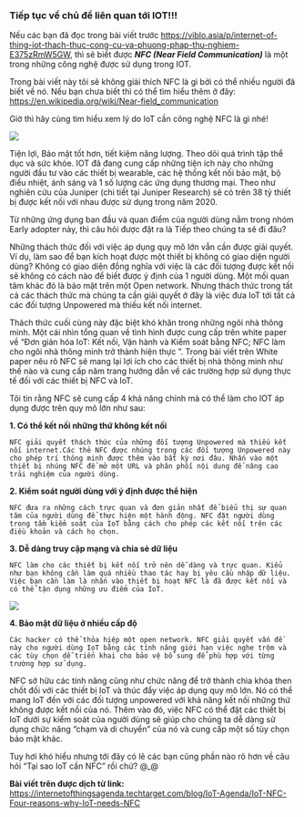 ### Tiếp tục về chủ đề liên quan tới IOT!!!
Nếu các bạn đã đọc trong bài viết trước https://viblo.asia/p/internet-of-thing-iot-thach-thuc-cong-cu-va-phuong-phap-thu-nghiem-E375zRmW5GW, thì sẽ biết được ***NFC (Near Field Communication)*** là một trong những công nghệ được sử dụng trong IOT. 

Trong bài viết này tôi sẽ không giải thích NFC là gì bởi có thể nhiều người đã biết về nó. Nếu bạn chưa biết thì có thể tìm hiểu thêm ở đây: https://en.wikipedia.org/wiki/Near-field_communication

Giờ thì hãy cùng tìm hiểu xem lý do IoT cần công nghệ NFC là gì nhé!

![](https://images.viblo.asia/9b031790-d9a7-482f-916b-1cd9cd220b05.jpg)

Tiện lợi, Bảo mật tốt hơn, tiết kiệm năng lượng. Theo dõi quá trình tập thể dục và sức khỏe. IOT đã đang cung cấp những tiện ích này cho những người đầu tư vào các thiết bị wearable, các hệ thống kết nối bảo mật, bộ điều nhiệt, ánh sáng và 1 số lượng các ứng dụng thương mại. Theo như nghiên cứu của Juniper (chi tiết tại  Juniper Research) sẽ có trên 38 tỷ thiết bị được kết nối với nhau được sử dụng trong năm 2020.

Từ những ứng dụng ban đầu và quan điểm của người dùng nằm trong nhóm Early adopter này, thì câu hỏi được đặt ra là Tiếp theo chúng ta sẽ đi đâu?

Những thách thức đối với việc áp dụng quy mô lớn vẫn cần được giải quyết. Ví dụ, làm sao để bạn kích hoạt được một thiết bị không có giao diện người dùng? Không có giao diện đồng nghĩa với việc là các đối tượng được kết nối sẽ không có cách nào để biết được ý định của 1 người dùng. Một mối quan tâm khác đó là bảo mật trên một Open network. Nhưng thách thức trong tất cả các thách thức mà chúng ta cần giải quyết ở đây là việc đưa IoT tới tất cả các đối tượng Unpowered mà thiếu kết nối internet.

Thách thức cuối cùng này đặc biệt khó khăn trong những ngôi nhà thông minh. Một cái nhìn tổng quan về tình hình được cung cấp trên  white paper về  “Đơn giản hóa IoT: Kết nối, Vận hành và Kiểm soát bằng NFC; NFC làm cho ngôi nhà thông minh trở thành hiện thực ”. Trong bài viết trên White paper nêu rõ NFC sẽ mang lại lợi ích cho các thiết bị nhà thông minh như thế nào và cung cấp năm trang hướng dẫn về các trường hợp sử dụng thực tế đối với các thiết bị NFC và IoT.

Tôi tin rằng NFC sẽ cung cấp 4 khả năng chính mà có thể làm cho IOT áp dụng được trên quy mô lớn như sau:

**1. Có thể kết nối những thứ không kết nối**

    NFC giải quyết thách thức của những đối tượng Unpowered mà thiếu kết nối internet.Các thẻ NFC được nhúng trong các đối tượng Unpowered này cho phép trí thông minh được thêm vào bất kỳ nơi đâu. Nhấn vào một thiết bị nhúng NFC để mở một URL và phân phối nội dung để nâng cao trải nghiệm của người dùng.

**2. Kiểm soát người dùng với ý định được thể hiện**

    NFC đưa ra những cách trực quan và đơn giản nhất để biểu thị sự quan tâm của người dùng để thực hiện một hành động. NFC đặt người dùng trong tầm kiểm soát của IoT bằng cách cho phép các kết nối trên các điều khoản và cách họ chọn.

**3. Dễ dàng truy cập mạng và chia sẻ dữ liệu**

    NFC làm cho các thiết bị kết nối trở nên dễ dàng và trực quan. Kiểu như bạn không cần làm quá nhiều thao tác hay bị yêu cầu nhập dữ liệu. Việc bạn cần làm là nhấn vào thiết bị hoạt NFC là đã được kết nối và có thể tận dụng những ưu điểm của IoT.

  ![](https://images.viblo.asia/fa9c6ccc-1251-4aab-83ef-4619d648b5fe.jpg)

**4. Bảo mật dữ liệu ở nhiều cấp độ**

    Các hacker có thể thỏa hiệp một open network. NFC giải quyết vấn đề này cho người dùng IoT bằng các tính năng giới hạn việc nghe trộm và các tùy chọn dễ triển khai cho bảo vệ bổ sung để phù hợp với từng trường hợp sử dụng.

NFC sở hữu các tính năng cũng như chức năng để trở thành chìa khóa then chốt đối với các thiết bị IoT và thúc đẩy việc áp dụng quy mô lớn. Nó có thể mang IoT đến với các đối tượng unpowered với khả năng kết nối những thứ không được kết nối của nó. Thêm vào đó, việc NFC có thể đặt các thiết bị IoT dưới sự kiểm soát của người dùng sẽ giúp cho chúng ta dễ dàng sử dụng chức năng “chạm và di chuyển” của nó và cung cấp một số tùy chọn bảo mật khác.

Tuy hơi khó hiểu nhưng tới đây có lẽ các bạn cũng phần nào rõ hơn về câu hỏi “Tại sao IoT cần NFC” rồi chứ? @_@

**Bài viết trên được dịch từ link:** https://internetofthingsagenda.techtarget.com/blog/IoT-Agenda/IoT-NFC-Four-reasons-why-IoT-needs-NFC